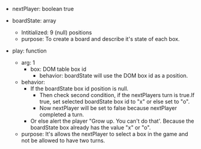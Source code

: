 * nextPlayer: boolean true

* boardState: array
    * Intitialized: 9 (null) positions
    * purpose:  To create a board and describe it's state of each box.        

* play: function
    * arg: 1
        * box:  DOM table box id
            * behavior: boardState will use the DOM box id as a position. 
    * behavior: 
        * If the boardState box id position is null.
            * Then check second condition, if the nextPlayers turn is true.If true, set selected boardState box id to "x" or else set to "o". 
            * Now nextPlayer will be set to false because nextPlayer completed a turn. 
        * Or else alert the player "Grow up. You can't do that'. Because the boardState box already has the value "x" or "o". 
    * purpose: It's allows the nextPlayer to select a box in the game and not be allowed to have two turns.

